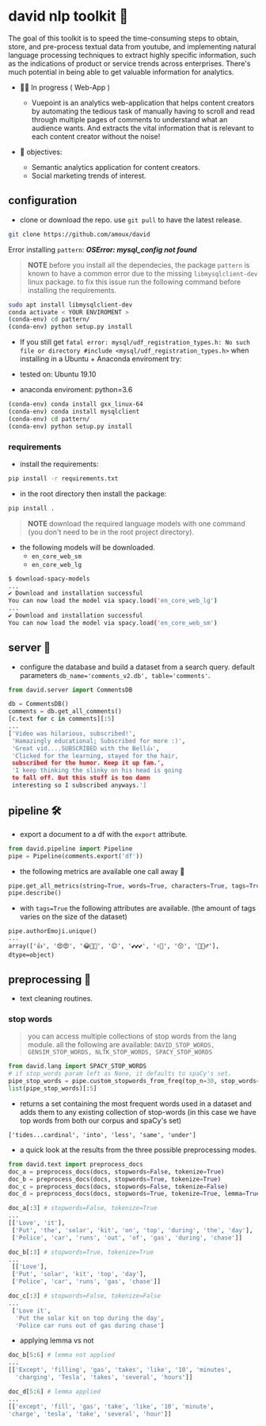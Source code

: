 # david nlp toolkit 💬

The goal of this toolkit is to speed the time-consuming steps to obtain, store, and pre-process textual data from youtube, and implementing natural language processing techniques to extract highly specific information, such as the indications of product or service trends across enterprises. There's much potential in being able to get valuable information for analytics.

- 👨‍💻 In progress ( Web-App )

  - Vuepoint is an analytics web-application that helps content creators by automating the tedious task of manually having to scroll and read through multiple pages of comments to understand what an audience wants. And extracts the vital information that is relevant to each content creator without the noise!

- 📃 objectives:
  - Semantic analytics application for content creators.
  - Social marketing trends of interest.

## configuration

- clone or download the repo. use `git pull` to have the latest release.

```bash
git clone https://github.com/amoux/david
```

Error installing `pattern`: **_OSError: mysql_config not found_**

> **NOTE** before you install all the dependecies, the package `pattern` is known to have a common error due to the missing `libmysqlclient-dev` linux package. to fix this issue run the following command before installing the requirements.

```bash
sudo apt install libmysqlclient-dev
conda activate < YOUR ENVIROMENT >
(conda-env) cd pattern/
(conda-env) python setup.py install
```

- If you still get `fatal error: mysql/udf_registration_types.h: No such file or directory #include <mysql/udf_registration_types.h>` when installing in a Ubuntu + Anaconda enviroment try:

- tested on: Ubuntu 19.10
- anaconda enviroment: python=3.6

```bash
(conda-env) conda install gxx_linux-64
(conda-env) conda install mysqlclient
(conda-env) cd pattern/
(conda-env) python setup.py install
```

### requirements

- install the requirements:

```bash
pip install -r requirements.txt
```

- in the root directory then install the package:

```bash
pip install .
```

> **NOTE** download the required language models with one command (you don't need to be in the root project directory).

- the following models will be downloaded.
  - `en_core_web_sm`
  - `en_core_web_lg`

```bash
$ download-spacy-models
...
✔ Download and installation successful
You can now load the model via spacy.load('en_core_web_lg')
...
✔ Download and installation successful
You can now load the model via spacy.load('en_core_web_sm')
```

## server 📡

- configure the database and build a dataset from a search query. default parameters `db_name='comments_v2.db', table='comments'`.

```python
from david.server import CommentsDB

db = CommentsDB()
comments = db.get_all_comments()
[c.text for c in comments][:5]
...
['Video was hilarious, subscribed!',
 'Hamazingly educational; Subscribed for more :)',
 'Great vid....SUBSCRIBED with the Bell👍',
 'Clicked for the learning, stayed for the hair,
 subscribed for the humor. Keep it up fam.',
 'I keep thinking the slinky on his head is going
 to fall off. But this stuff is too damn
 interesting so I subscribed anyways.']
```

## pipeline 🛠

- export a document to a df with the `export` attribute.

```python
from david.pipeline import Pipeline
pipe = Pipeline(comments.export('df'))
```

- the following metrics are available one call away 🤖

```python
pipe.get_all_metrics(string=True, words=True, characters=True, tags=True)
pipe.describe()
```

- with `tags=True` the following attributes are available. (the amount of tags varies on the size of the dataset)

```ipython
pipe.authorEmoji.unique()
...
array(['👍', '😍😍', '😂💙👄', '😊', '💕💕💕', '✌🏾', '😙', '🤔🤷♂'],
dtype=object)
```

## preprocessing 🔬

- text cleaning routines.

### stop words

> you can access multiple collections of stop words from the lang module. all the following are available: `DAVID_STOP_WORDS, GENSIM_STOP_WORDS, NLTK_STOP_WORDS, SPACY_STOP_WORDS`

```python
from david.lang import SPACY_STOP_WORDS
# if stop_words param left as None, it defaults to spaCy's set.
pipe_stop_words = pipe.custom_stopwords_from_freq(top_n=30, stop_words=SPACY_STOP_WORDS)
list(pipe_stop_words)[:5]
```

- returns a set containing the most frequent words used in a dataset and adds them to any existing collection of stop-words (in this case we have top words from both our corpus and spaCy's set)

```ipython
['tides...cardinal', 'into', 'less', 'same', 'under']
```

- a quick look at the results from the three possible preprocessing modes.

```python
from david.text import preprocess_docs
doc_a = preprocess_docs(docs, stopwords=False, tokenize=True)
doc_b = preprocess_docs(docs, stopwords=True, tokenize=True)
doc_c = preprocess_docs(docs, stopwords=False, tokenize=False)
doc_d = preprocess_docs(docs, stopwords=True, tokenize=True, lemma=True)
```

```python
doc_a[:3] # stopwords=False, tokenize=True
...
[['Love', 'it'],
 ['Put', 'the', 'solar', 'kit', 'on', 'top', 'during', 'the', 'day'],
 ['Police', 'car', 'runs', 'out', 'of', 'gas', 'during', 'chase']]

doc_b[:3] # stopwords=True, tokenize=True
...
 [['Love'],
 ['Put', 'solar', 'kit', 'top', 'day'],
 ['Police', 'car', 'runs', 'gas', 'chase']]

doc_c[:3] # stopwords=False, tokenize=False
...
 ['Love it',
  'Put the solar kit on top during the day',
  'Police car runs out of gas during chase']
```

- applying lemma vs not

```python
doc_b[5:6] # lemma not applied
...
[['Except', 'filling', 'gas', 'takes', 'like', '10', 'minutes',
  'charging', 'Tesla', 'takes', 'several', 'hours']]

doc_d[5:6] # lemma applied
...
[['except', 'fill', 'gas', 'take', 'like', '10', 'minute',
'charge', 'tesla', 'take', 'several', 'hour']]
```
